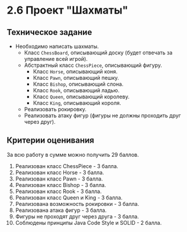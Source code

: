 # 2.6 Проект "Шахматы"

## Техническое задание

- Необходимо написать шахматы.
  - Класс `ChessBoard`, описывающий доску (будет отвечать за управление всей игрой).
  - Абстрактный класс `ChessPiece`, описывающий фигуру.
    - Класс `Horse`, описывающий коня.
    - Класс `Pawn`, описывающий пешку.
    - Класс `Bishop`, описывающий слона.
    - Класс `Rook`, описывающий ладью.
    - Класс `Queen`, описывающий королеву.
    - Класс `King`, описывающий короля.
  - Реализовать рокировку.
  - Реализовать атаку фигур (фигуры не должны проходить друг через друг).

## Критерии оценивания

За всю работу в сумме можно получить 29 баллов.
1. Реализован класс ChessPiece - 3 балла.
2. Реализован класс Horse - 3 балла.
3. Реализован класс Pawn - 3 балла.
4. Реализован класс Bishop - 3 балла.
5. Реализован класс Rook - 3 балла.
6. Реализован класс Queen и King - 3 балла.
7. Реализована возможность рокировки - 3 балла.
8. Реализована атака фигур - 3 балла.
9. Фигуры не проходят друг через друга - 3 балла.
10. Соблюдены принципы Java Code Style и SOLID - 2 балла.
